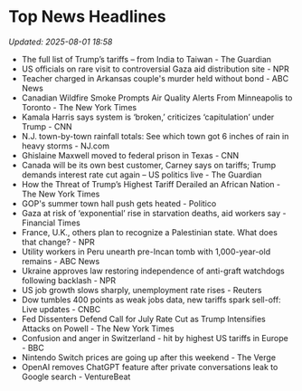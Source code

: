 # Top News Headlines

_Updated: 2025-08-01 18:58_

- The full list of Trump’s tariffs – from India to Taiwan - The Guardian
- US officials on rare visit to controversial Gaza aid distribution site - NPR
- Teacher charged in Arkansas couple's murder held without bond - ABC News
- Canadian Wildfire Smoke Prompts Air Quality Alerts From Minneapolis to Toronto - The New York Times
- Kamala Harris says system is ‘broken,’ criticizes ‘capitulation’ under Trump - CNN
- N.J. town-by-town rainfall totals: See which town got 6 inches of rain in heavy storms - NJ.com
- Ghislaine Maxwell moved to federal prison in Texas - CNN
- Canada will be its own best customer, Carney says on tariffs; Trump demands interest rate cut again – US politics live - The Guardian
- How the Threat of Trump’s Highest Tariff Derailed an African Nation - The New York Times
- GOP's summer town hall push gets heated - Politico
- Gaza at risk of ‘exponential’ rise in starvation deaths, aid workers say - Financial Times
- France, U.K., others plan to recognize a Palestinian state. What does that change? - NPR
- Utility workers in Peru unearth pre-Incan tomb with 1,000-year-old remains - ABC News
- Ukraine approves law restoring independence of anti-graft watchdogs following backlash - NPR
- US job growth slows sharply, unemployment rate rises - Reuters
- Dow tumbles 400 points as weak jobs data, new tariffs spark sell-off: Live updates - CNBC
- Fed Dissenters Defend Call for July Rate Cut as Trump Intensifies Attacks on Powell - The New York Times
- Confusion and anger in Switzerland - hit by highest US tariffs in Europe - BBC
- Nintendo Switch prices are going up after this weekend - The Verge
- OpenAI removes ChatGPT feature after private conversations leak to Google search - VentureBeat